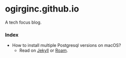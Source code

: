 # ogirginc.github.io
A tech focus blog.

### Index
- How to install multiple Postgresql versions on macOS?
  - Read on [Jekyll](https://ogirginc.github.io/en/multi-version-postgresql-macos) or [Roam](https://roamresearch.com/#/app/ogirginc/page/SIrAHA4xq).
